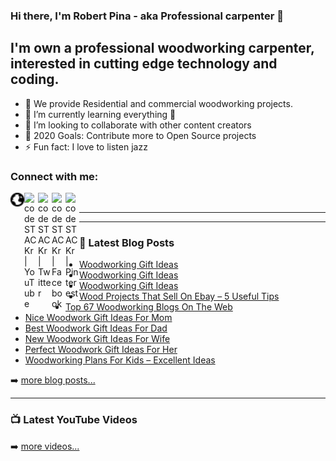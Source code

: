 <!--
**woodworking-rob/woodworking-rob** is a ✨ _special_ ✨ repository because its `README.md` (this file) appears on your GitHub profile.

Here are some ideas to get you started:

- 🔭 We provide Residential and commercial woodworking projects.
- 🌱 I’m currently learning everything.
- 👯 I’m looking to collaborate with other content creators.
- 🤔 I’m looking for help with ...
- 💬 Ask me about ...
- 📫 How to reach me: ...
- 😄 Pronouns: ...
- ⚡ Fun fact: ...
-->



### Hi there, I'm Robert Pina - aka Professional carpenter 👋
## I'm own a professional woodworking carpenter, interested in cutting edge technology and coding.

- 🔭 We provide Residential and commercial woodworking projects.
- 🌱 I’m currently learning everything 🤣
- 👯 I’m looking to collaborate with other content creators
- 💬 2020 Goals: Contribute more to Open Source projects
- ⚡ Fun fact: I love to listen jazz


### Connect with me:

[<img align="left" alt="codeSTACKr.com" width="22px" src="https://raw.githubusercontent.com/iconic/open-iconic/master/svg/globe.svg" />][website]
[<img align="left" alt="codeSTACKr | YouTube" width="22px" src="https://cdn.jsdelivr.net/npm/simple-icons@v3/icons/youtube.svg" />][youtube]
[<img align="left" alt="codeSTACKr | Twitter" width="22px" src="https://cdn.jsdelivr.net/npm/simple-icons@v3/icons/twitter.svg" />][twitter]
[<img align="left" alt="codeSTACKr | Facebook" width="22px" src="https://cdn.jsdelivr.net/npm/simple-icons@v3/icons/facebook.svg" />][facebook]
[<img align="left" alt="codeSTACKr | Pinterest" width="22px" src="https://cdn.jsdelivr.net/npm/simple-icons@v3/icons/pinterest.svg" />][pinterest]

<br />

---

---

### 📕 Latest Blog Posts

<!-- BLOG-POST-LIST:START -->
- [Woodworking Gift Ideas](https://www.youtube.com/watch?v=2yOkUEnHbnw)
- [Woodworking Gift Ideas](https://woodworking-bob.blogspot.com/2020/12/woodworking-gift-ideas_12.html)
- [Woodworking Gift Ideas](https://www.woodworkcenter.com/woodworking-gift-ideas/)
- [Wood Projects That Sell On Ebay – 5 Useful Tips](https://www.woodworkcenter.com/selling-woodworking-on-ebay/)
- [Top 67 Woodworking Blogs On The Web](https://www.woodworkcenter.com/top-67-woodworking-blogs-on-the-web/)
- [Nice Woodwork Gift Ideas For Mom](https://www.woodworkcenter.com/nice-woodwork-gift-ideas-for-mom/)
- [Best Woodwork Gift Ideas For Dad](https://www.woodworkcenter.com/best-woodwork-gift-ideas-for-dad/)
- [New Woodwork Gift Ideas For Wife](https://www.woodworkcenter.com/new-woodwork-gift-ideas-for-wife/)
- [Perfect Woodwork Gift Ideas For Her](https://www.woodworkcenter.com/perfect-woodwork-gift-ideas-for-her/)
- [Woodworking Plans For Kids – Excellent Ideas](https://www.woodworkcenter.com/woodworking-plans-for-kids/)
<!-- BLOG-POST-LIST:END -->

➡️ [more blog posts...](https://www.woodworkcenter.com)

---

### 📺 Latest YouTube Videos
➡️ [more videos...](https://www.youtube.com/channel/UC_ZbjWiZQVpodGs4IdTFr4Q)


[website]: https://www.woodworkcenter.com
[twitter]: https://twitter.com/Woodworking_Rob
[youtube]: https://www.youtube.com/channel/UC_ZbjWiZQVpodGs4IdTFr4Q
[facebook]: https://www.facebook.com/Woodworking-100258031964332
[pinterest]: https://www.pinterest.com/Woodworking_Rob
